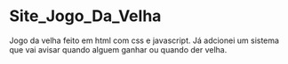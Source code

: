 # Site_Jogo_Da_Velha
Jogo da velha feito em html com css e javascript.
Já adcionei um sistema que vai avisar quando alguem ganhar ou quando der velha.
